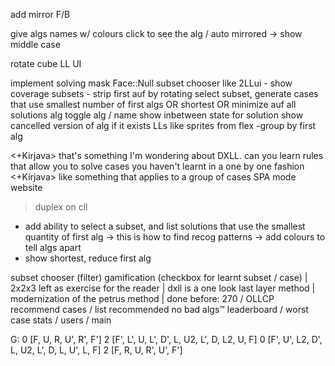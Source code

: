 add mirror F/B

give algs names w/ colours
click to see the alg / auto mirrored -> show middle case

rotate cube LL UI

implement solving mask Face::Null
subset chooser like 2LLui - show coverage
subsets - strip first auf by rotating
select subset, generate cases that use smallest number of first algs OR shortest OR minimize auf
<a>all solutions</a>
<a>alg</a> toggle alg / name
show inbetween state for solution
show cancelled version of alg if it exists
LLs like sprites from flex -group by first alg

<+Kirjava> that's something I'm wondering about DXLL. can you learn rules that allow you to solve cases you haven't learnt in a one by one fashion
<+Kirjava> like something that applies to a group of cases
SPA mode website

> duplex on cll

* add ability to select a subset, and list solutions that use the smallest quantity of first alg -> this is how to find recog patterns -> add colours to tell algs apart
* show shortest, reduce first alg

subset chooser (filter)
gamification (checkbox for learnt subset / case) |
2x2x3 left as exercise for the reader |
dxll is a one look last layer method |
modernization of the petrus method |
done before: 270 / OLLCP
recommend cases / list recommended
no bad algs™
leaderboard / worst case
stats / users / main

G:
0 [F, U, R, U', R', F'] 2 [F', L', U, L', D', L, U2, L', D, L2, U, F]
0 [F', U', L2, D', L, U2, L', D, L, U', L, F] 2 [F, R, U, R', U', F']
